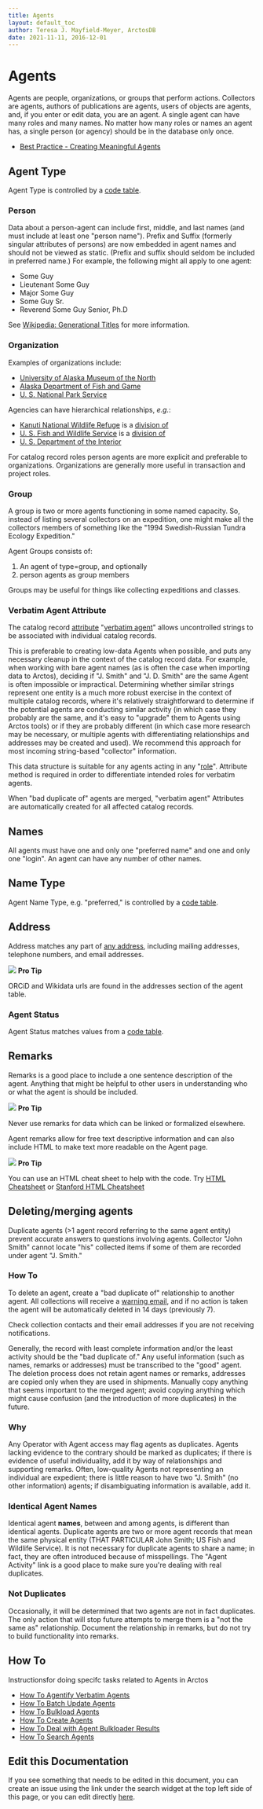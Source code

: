 ```yaml
---
title: Agents
layout: default_toc
author: Teresa J. Mayfield-Meyer, ArctosDB
date: 2021-11-11, 2016-12-01
---
```


# Agents

Agents are people, organizations, or groups that perform actions. Collectors are agents, authors of publications are agents, users of objects are agents, and, if you enter or edit data, you are an agent. A single agent can have many roles and many names. No matter how many roles or names an agent has, a single person (or agency) should be in the database only once. 

 - <a href="https://handbook.arctosdb.org/best_practices/Agents.html" target="_blank">Best Practice - Creating Meaningful Agents</a>

## Agent Type

Agent Type is controlled by a [code
table](http://arctos.database.museum/info/ctDocumentation.cfm?table=ctagent_type).

### Person

Data about a person-agent can include first, middle, and last names (and must include at least one "person name"). Prefix and Suffix (formerly singular attributes of persons) are now embedded in agent names and should not be viewed as static. (Prefix and suffix should seldom be included in preferred name.) For example, the following might all apply to one agent:

-   Some Guy
-   Lieutenant Some Guy
-   Major Some Guy
-   Some Guy Sr.
-   Reverend Some Guy Senior, Ph.D

See [Wikipedia: Generational Titles](http://en.wikipedia.org/wiki/Suffix_%28name%29#Generational_titles) for more information.

### Organization

Examples of organizations include:

-  [University of Alaska Museum of the North](https://arctos.database.museum/info/agentActivity.cfm?agent_id=3691)
-  [Alaska Department of Fish and Game](https://arctos.database.museum/info/agentActivity.cfm?agent_id=9)
-  [U. S. National Park Service](https://arctos.database.museum/info/agentActivity.cfm?agent_id=40)

Agencies can have hierarchical relationships, *e.g.*:

-  [Kanuti National Wildlife Refuge](https://arctos.database.museum/info/agentActivity.cfm?agent_id=27) is a [division of](https://arctos.database.museum/info/ctDocumentation.cfm?table=ctagent_relationship#division_of)
-  [U. S. Fish and Wildlife Service](https://arctos.database.museum/info/agentActivity.cfm?agent_id=3679) is a [division of](https://arctos.database.museum/info/ctDocumentation.cfm?table=ctagent_relationship#division_of)
-  [U. S. Department of the Interior](https://arctos.database.museum/info/agentActivity.cfm?agent_id=1012052)

For catalog record roles person agents are more explicit and preferable to organizations. Organizations are generally more useful in transaction and project roles.

### Group

A group is two or more agents functioning in some named capacity. So, instead of listing several collectors on an expedition, one might make all the collectors members of something like the "1994 Swedish-Russian Tundra Ecology Expedition."

Agent Groups consists of:

1.  An agent of type=group, and optionally
2.  person agents as group members

Groups may be useful for things like collecting expeditions and classes.

### Verbatim Agent Attribute

The catalog record [attribute](/documentation/attributes) "[verbatim agent](https://arctos.database.museum/info/ctDocumentation.cfm?table=ctattribute_type#verbatim_agent)" allows uncontrolled strings to be associated with individual catalog records. 

This is preferable to creating low-data Agents when possible, and puts any necessary cleanup in the context of the catalog record data. For example, when working with bare agent names (as is often the case when importing data to Arctos), deciding if "J. Smith" and "J. D. Smith" are the same Agent is often impossible or impractical. Determining whether similar strings represent one entity is a much more robust exercise in the context of multiple catalog records, where it's relatively straightforward to determine if the potential agents are conducting similar activity (in which case they probably are the same, and it's easy to "upgrade" them to Agents using Arctos tools) or if they are probably different (in which case more research may be necessary, or multiple agents with differentiating relationships and addresses may be created and used). We recommend this approach for most incoming string-based "collector" information.

This data structure is suitable for any agents acting in any "[role](https://arctos.database.museum/info/ctDocumentation.cfm?table=ctcollector_role)". Attribute method is required in order to differentiate intended roles for verbatim agents.  

When "bad duplicate of" agents are merged, "verbatim agent" Attributes are automatically created for all affected catalog records.

## Names

All agents must have one and only one "preferred name" and one and only one "login". An agent can have any number of other names.

## Name Type

Agent Name Type, e.g. "preferred," is controlled by a [code
table](http://arctos.database.museum/info/ctDocumentation.cfm?table=ctagent_name_type).

## Address

Address matches any part of [any address](http://arctos.database.museum/info/ctDocumentation.cfm?table=CTADDRESS_TYPE),
including mailing addresses, telephone numbers, and email addresses.

![](https://raw.githubusercontent.com/ArctosDB/documentation-wiki/gh-pages/tutorial_images/Bear%20Pro.jpg) **Pro Tip** 

ORCiD and Wikidata urls are found in the addresses section of the agent table.

### Agent Status

Agent Status matches values from a [code table](http://arctos.database.museum/info/ctDocumentation.cfm?table=CTAGENT_STATUS).

## Remarks

Remarks is a good place to include a one sentence description of the agent. Anything that might be helpful to other users in understanding who or what the agent is should be included. 

![](https://raw.githubusercontent.com/ArctosDB/documentation-wiki/gh-pages/tutorial_images/Bear%20Pro.jpg) **Pro Tip**

Never use remarks for data which can be linked or formalized elsewhere.

Agent remarks allow for free text descriptive information and can also include HTML to make text more readable on the Agent page.

![](https://raw.githubusercontent.com/ArctosDB/documentation-wiki/gh-pages/tutorial_images/Bear%20Pro.jpg) **Pro Tip** 

You can use an HTML cheat sheet to help with the code. Try <a href="https://htmlcheatsheet.com/" target="_blank">HTML Cheatsheet</a> or <a href="https://web.stanford.edu/group/csp/cs21/htmlcheatsheet.pdf" target="_blank">Stanford HTML Cheatsheet</a>

## Deleting/merging agents

Duplicate agents (&gt;1 agent record referring to the same agent entity) prevent accurate answers to questions involving agents. Collector "John Smith" cannot locate "his" collected items if some of them are recorded under agent "J. Smith."

### How To

To delete an agent, create a "bad duplicate of" relationship to another agent. All collections will receive a [warning email](/documentation/notifications), and if no action is taken the agent will be automatically deleted in 14 days (previously 7).

Check collection contacts and their email addresses if you are not receiving notifications.

Generally, the record with least complete information and/or the least activity should be the "bad duplicate of." Any useful information (such as names, remarks or addresses) must be transcribed to the "good" agent. The deletion process does not retain agent names or remarks, addresses are copied only when they are used in shipments. Manually copy anything that seems important to the merged agent; avoid copying anything which might cause confusion (and the introduction of more duplicates) in the future.

### Why

Any Operator with Agent access may flag agents as duplicates. Agents lacking evidence to the contrary should be marked as duplicates; if there is evidence of useful individuality, add it by way of relationships and supporting remarks. Often, low-quality Agents not representing an individual are expedient; there is little reason to have two "J. Smith" (no other information) agents; if disambiguating information is available, add it.

### Identical Agent Names

Identical agent **names**, between and among agents, is different than identical agents. Duplicate agents are two or more agent records that mean the same physical entity (THAT PARTICULAR John Smith; US Fish and Wildlife Service). It is not necessary for duplicate agents to share a name; in fact, they are often introduced because of misspellings. The "Agent Activity" link is a good place to make sure you're dealing with real duplicates.

### Not Duplicates

Occasionally, it will be determined that two agents are not in fact duplicates. The only action that will stop future attempts to merge them is a "not the same as" relationship. Document the relationship in remarks, but do not try to build functionality into remarks.

## How To

Instructionsfor doing specifc tasks related to Agents in Arctos

 - [How To Agentify Verbatim Agents](https://handbook.arctosdb.org/how_to/How-to-Agentify-Verbatim-Agents.html)
 - [How To Batch Update Agents](https://handbook.arctosdb.org/how_to/How-to-Batch-Update-Agents.html)
 - [How To Bulkload Agents](https://handbook.arctosdb.org/how_to/How-to-Bulkload-Agents.html)
 - [How To Create Agents](https://handbook.arctosdb.org/how_to/How-to-Create-Agents.html)
 - [How To Deal with Agent Bulkloader Results](https://handbook.arctosdb.org/how_to/How-to-deal-with-Agent-Bulkloader-results.html)
 - [How To Search Agents](https://handbook.arctosdb.org/how_to/How-to-Search-Agents.html)

## Edit this Documentation

If you see something that needs to be edited in this document, you can create an issue using the link under the search widget at the top left side of this page, or you can edit directly <a href="https://github.com/ArctosDB/documentation-wiki/edit/gh-pages/_documentation/agent.markdown" target="_blank">here</a>.

